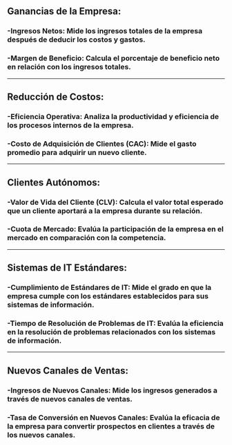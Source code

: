 ## Ganancias de la Empresa:

### -Ingresos Netos: Mide los ingresos totales de la empresa después de deducir los costos y gastos.
### -Margen de Beneficio: Calcula el porcentaje de beneficio neto en relación con los ingresos totales.

---

## Reducción de Costos:

### -Eficiencia Operativa: Analiza la productividad y eficiencia de los procesos internos de la empresa.
### -Costo de Adquisición de Clientes (CAC): Mide el gasto promedio para adquirir un nuevo cliente.

---

## Clientes Autónomos:

### -Valor de Vida del Cliente (CLV): Calcula el valor total esperado que un cliente aportará a la empresa durante su relación.
### -Cuota de Mercado: Evalúa la participación de la empresa en el mercado en comparación con la competencia.

---

## Sistemas de IT Estándares:

### -Cumplimiento de Estándares de IT: Mide el grado en que la empresa cumple con los estándares establecidos para sus sistemas de información.
### -Tiempo de Resolución de Problemas de IT: Evalúa la eficiencia en la resolución de problemas relacionados con los sistemas de información.

---

## Nuevos Canales de Ventas:

### -Ingresos de Nuevos Canales: Mide los ingresos generados a través de nuevos canales de ventas.
### -Tasa de Conversión en Nuevos Canales: Evalúa la eficacia de la empresa para convertir prospectos en clientes a través de los nuevos canales.
